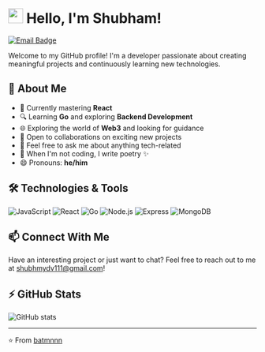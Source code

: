 # <img src="https://media.giphy.com/media/hvRJCLFzcasrR4ia7z/giphy.gif" width="30px"> Hello, I'm Shubham!

[![Email Badge](https://img.shields.io/badge/-shubhmydv111@gmail.com-c14438?style=flat&logo=Gmail&logoColor=white)](mailto:shubhmydv111@gmail.com)

Welcome to my GitHub profile! I'm a developer passionate about creating meaningful projects and continuously learning new technologies.

## 💫 About Me

- 🚀 Currently mastering **React**
- 🔍 Learning **Go** and exploring **Backend Development**
- 🌐 Exploring the world of **Web3** and looking for guidance
- 👥 Open to collaborations on exciting new projects
- 💬 Feel free to ask me about anything tech-related
- 📝 When I'm not coding, I write poetry ✨
- 😄 Pronouns: **he/him**

## 🛠️ Technologies & Tools

![JavaScript](https://img.shields.io/badge/-JavaScript-F7DF1E?style=flat&logo=javascript&logoColor=black)
![React](https://img.shields.io/badge/-React-61DAFB?style=flat&logo=react&logoColor=black)
![Go](https://img.shields.io/badge/-Go-00ADD8?style=flat&logo=go&logoColor=white)
![Node.js](https://img.shields.io/badge/-Node.js-339933?style=flat&logo=Node.js&logoColor=white)
![Express](https://img.shields.io/badge/-Express-000000?style=flat&logo=express&logoColor=white)
![MongoDB](https://img.shields.io/badge/-MongoDB-47A248?style=flat&logo=mongodb&logoColor=white)
<!-- Add more technologies you work with -->

## 📫 Connect With Me

Have an interesting project or just want to chat? Feel free to reach out to me at shubhmydv111@gmail.com!

## ⚡ GitHub Stats

![GitHub stats](https://github-readme-stats.vercel.app/api?username=batmnnn&show_icons=true&theme=radical)

---

⭐️ From [batmnnn](https://github.com/batmnnn)
